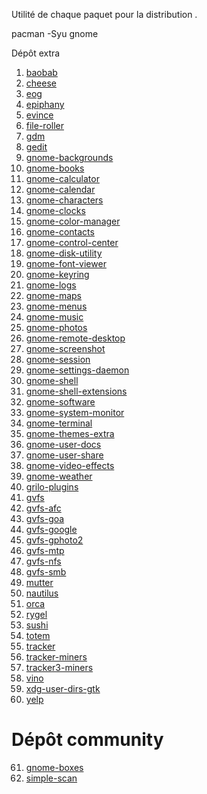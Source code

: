 Utilité de chaque paquet pour la distribution .


pacman -Syu gnome

Dépôt extra
1) [baobab](https://archlinux.org/packages/extra/x86_64/baobab/)
2) [cheese](https://archlinux.org/packages/extra/x86_64/cheese/)
3) [eog](https://archlinux.org/packages/extra/x86_64/eog/)
4) [epiphany](https://archlinux.org/packages/extra/x86_64/epiphany/)
5) [evince](https://archlinux.org/packages/extra/x86_64/evince/)
6) [file-roller](https://archlinux.org/packages/extra/x86_64/file-roller/)
7) [gdm](https://archlinux.org/packages/extra/x86_64/gdm/)
8) [gedit](https://archlinux.org/packages/extra/x86_64/gedit/)
9) [gnome-backgrounds](https://archlinux.org/packages/extra/any/gnome-backgrounds/)
10) [gnome-books](https://archlinux.org/packages/extra/x86_64/gnome-books/)
11) [gnome-calculator](https://archlinux.org/packages/extra/x86_64/gnome-calculator/)
12) [gnome-calendar](https://archlinux.org/packages/extra/x86_64/gnome-calendar/)
13) [gnome-characters](https://archlinux.org/packages/extra/x86_64/gnome-characters/)
14) [gnome-clocks](https://archlinux.org/packages/extra/x86_64/gnome-clocks/)
15) [gnome-color-manager](https://archlinux.org/packages/extra/x86_64/gnome-colot-manager/)
16) [gnome-contacts](https://archlinux.org/packages/extra/x86_64/gnome-contacts/)
17) [gnome-control-center](https://archlinux.org/packages/extra/x86_64/gnome-control-center/)
18) [gnome-disk-utility](https://archlinux.org/packages/extra/x86_64/gnome-disk-utility/)
19) [gnome-font-viewer](https://archlinux.org/packages/extra/x86_64/gnome-font-viewer/)
20) [gnome-keyring](https://archlinux.org/packages/extra/x86_64/gnome-keyring/)
21) [gnome-logs](https://archlinux.org/packages/extra/x86_64/gnome-logs/)
22) [gnome-maps](https://archlinux.org/packages/extra/x86_64/gnome-maps/)
23) [gnome-menus](https://archlinux.org/packages/extra/x86_64/gnome-menus/)
24) [gnome-music](https://archlinux.org/packages/extra/x86_64/gnome-music/)
25) [gnome-photos]()
26) [gnome-remote-desktop]()
27) [gnome-screenshot]()
28) [gnome-session]()
29) [gnome-settings-daemon]()
30) [gnome-shell]()
31) [gnome-shell-extensions]()
32) [gnome-software]()
33) [gnome-system-monitor]()
34) [gnome-terminal]()
35) [gnome-themes-extra]()
36) [gnome-user-docs]()
37) [gnome-user-share]()
38) [gnome-video-effects]()
39) [gnome-weather]()
40) [grilo-plugins]()
41) [gvfs]()
42) [gvfs-afc]()
43) [gvfs-goa]()
44) [gvfs-google]()
45) [gvfs-gphoto2]()
46) [gvfs-mtp]()
47) [gvfs-nfs]()
48) [gvfs-smb]()
49) [mutter]()
50) [nautilus]()
51) [orca]()
52) [rygel]()
53) [sushi]()
54) [totem]()
55) [tracker]()
56) [tracker-miners]()
57) [tracker3-miners]()
58) [vino]()
59) [xdg-user-dirs-gtk]()
60) [yelp]()

# Dépôt community
61) [gnome-boxes]()
62) [simple-scan]()

